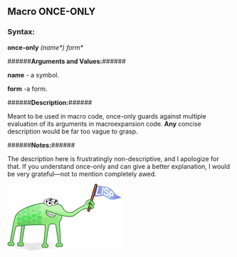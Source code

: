 ## Macro **ONCE-ONLY** ##

### Syntax: ###

**once-only** *(name&ast;) form&ast;*

######**Arguments and Values:**######

**name** - a symbol.

**form** -a form.

######**Description:**######

Meant to be used in macro code, once-only guards against multiple evaluation of its arguments in macroexpansion code. 
**Any** concise description would be far too vague to grasp.

######**Notes:**######

The description here is frustratingly non-descriptive, and I apologize for that. If you understand once-only and can give a better explanation, I would be very grateful—not to mention completely awed.

![alien](alien.png)